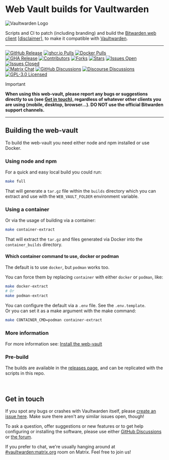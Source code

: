 # Web Vault builds for Vaultwarden

![Vaultwarden Logo](https://raw.githubusercontent.com/vaultwarden/vaultwarden/refs/heads/main/resources/vaultwarden-logo-auto.svg)

Scripts and CI to patch (including branding) and build the [Bitwarden web client](https://github.com/bitwarden/clients/tree/main/apps/web) [[disclaimer](#disclaimer)], to make it compatible with [Vaultwarden](https://github.com/vaultwarden/vaultwarden).

---

[![GitHub Release](https://img.shields.io/github/release/vaultwarden/bw_web_builds.svg?style=for-the-badge&logo=vaultwarden&color=005AA4)](https://github.com/vaultwarden/bw_web_builds/releases/latest)
[![ghcr.io Pulls](https://img.shields.io/badge/dynamic/json?style=for-the-badge&logo=github&logoColor=fff&color=005AA4&url=https%3A%2F%2Fipitio.github.io%2Fbackage%2Fvaultwarden%2Fbw_web_builds%2Fbw_web_builds.json&query=%24.downloads&label=ghcr.io%20pulls&cacheSeconds=14400)](https://github.com/vaultwarden/bw_web_builds/pkgs/container/bw_web_builds)
[![Docker Pulls](https://img.shields.io/docker/pulls/vaultwarden/web-vault.svg?style=for-the-badge&logo=docker&logoColor=fff&color=005AA4&label=docker.io%20pulls)](https://hub.docker.com/r/vaultwarden/web-vault) <br>
[![GHA Release](https://img.shields.io/github/actions/workflow/status/vaultwarden/bw_web_builds/release.yml?style=flat-square&logo=github&logoColor=fff&label=Build%20Workflow)](https://github.com/vaultwarden/bw_web_builds/actions/workflows/release.yml)
[![Contributors](https://img.shields.io/github/contributors-anon/vaultwarden/bw_web_builds.svg?style=flat-square&logo=vaultwarden&color=005AA4)](https://github.com/vaultwarden/bw_web_builds/graphs/contributors)
[![Forks](https://img.shields.io/github/forks/vaultwarden/bw_web_builds.svg?style=flat-square&logo=github&logoColor=fff&color=005AA4)](https://github.com/vaultwarden/bw_web_builds/network/members)
[![Stars](https://img.shields.io/github/stars/vaultwarden/bw_web_builds.svg?style=flat-square&logo=github&logoColor=fff&color=005AA4)](https://github.com/vaultwarden/bw_web_builds/stargazers)
[![Issues Open](https://img.shields.io/github/issues/vaultwarden/bw_web_builds.svg?style=flat-square&logo=github&logoColor=fff&color=005AA4&cacheSeconds=300)](https://github.com/vaultwarden/bw_web_builds/issues)
[![Issues Closed](https://img.shields.io/github/issues-closed/vaultwarden/bw_web_builds.svg?style=flat-square&logo=github&logoColor=fff&color=005AA4&cacheSeconds=300)](https://github.com/vaultwarden/bw_web_builds/issues?q=is%3Aissue+is%3Aclosed) <br>
[![Matrix Chat](https://img.shields.io/matrix/vaultwarden:matrix.org.svg?style=flat-square&logo=matrix&logoColor=fff&color=953B00&cacheSeconds=14400)](https://matrix.to/#/#vaultwarden:matrix.org)
[![GitHub Discussions](https://img.shields.io/github/discussions/vaultwarden/vaultwarden?style=flat-square&logo=github&logoColor=fff&color=953B00&cacheSeconds=300)](https://github.com/vaultwarden/vaultwarden/discussions)
[![Discourse Discussions](https://img.shields.io/discourse/topics?server=https%3A%2F%2Fvaultwarden.discourse.group%2F&style=flat-square&logo=discourse&color=953B00)](https://vaultwarden.discourse.group/)
[![GPL-3.0 Licensed](https://img.shields.io/github/license/vaultwarden/bw_web_builds.svg?style=flat-square&logo=vaultwarden&color=944000&cacheSeconds=14400)](https://github.com/vaultwarden/bw_web_builds/blob/main/LICENSE.txt)


> [!IMPORTANT]
> **When using this web-vault, please report any bugs or suggestions directly to us (see [Get in touch](#get-in-touch)), regardless of whatever other clients you are using (mobile, desktop, browser...). DO NOT use the official Bitwarden support channels.**

---

## Building the web-vault

To build the web-vault you need either node and npm installed or use Docker.

### Using node and npm

For a quick and easy local build you could run:
```bash
make full
```

That will generate a `tar.gz` file within the `builds` directory which you can extract and use with the `WEB_VAULT_FOLDER` environment variable.

### Using a container

Or via the usage of building via a container:
```bash
make container-extract
```

That will extract the `tar.gz` and files generated via Docker into the `container_builds` directory.

#### Which container command to use, docker or podman

The default is to use `docker`, but `podman` works too.

You can force them by replacing `container` with either `docker` or `podman`, like:
```bash
make docker-extract
# Or
make podman-extract
```

You can configure the default via a `.env` file. See the `.env.template`.<br>
Or you can set it as a make argument with the make command:
```bash
make CONTAINER_CMD=podman container-extract
```

### More information
For more information see: [Install the web-vault](https://github.com/vaultwarden/vaultwarden/wiki/Building-binary#install-the-web-vault)

### Pre-build
The builds are available in the [releases page](https://github.com/vaultwarden/bw_web_builds/releases), and can be replicated with the scripts in this repo.

<br>

## Get in touch
If you spot any bugs or crashes with Vaultwarden itself, please [create an issue here](https://github.com/vaultwarden/vaultwarden/issues/). Make sure there aren't any similar issues open, though!

To ask a question, offer suggestions or new features or to get help configuring or installing the software, please use either [GitHub Discussions](https://github.com/vaultwarden/vaultwarden/discussions) or [the forum](https://vaultwarden.discourse.group/).

If you prefer to chat, we're usually hanging around at [#vaultwarden:matrix.org](https://matrix.to/#/#vaultwarden:matrix.org) room on Matrix. Feel free to join us!
